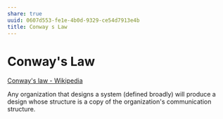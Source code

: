 ```yaml
---
share: true
uuid: 0607d553-fe1e-4b0d-9329-ce54d7913e4b
title: Conway s Law
---
```

# Conway's Law
[Conway's law - Wikipedia](https://en.wikipedia.org/wiki/Conway%27s_law)

Any organization that designs a system (defined broadly) will produce a design whose structure is a copy of the organization's communication structure.